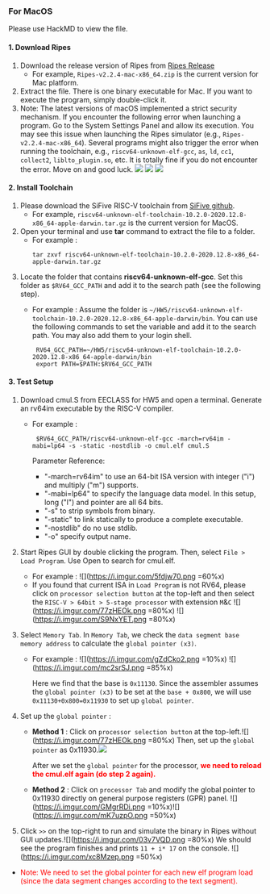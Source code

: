 ### For MacOS
Please use HackMD to view the file.
#### 1. Download Ripes
1. Download the release version of Ripes from [Ripes Release](https://github.com/mortbopet/Ripes/releases)
    - For example, `Ripes-v2.2.4-mac-x86_64.zip` is the current version for Mac platform.
2. Extract the file. There is one binary executable for Mac. If you want to execute the program, simply double-click it.
3. Note: The latest versions of macOS implemented a strict security mechanism. If you encounter the following error when launching a program. Go to the System Settings Panel and allow its execution. You may see this issue when launching the Ripes simulator (e.g., ``Ripes-v2.2.4-mac-x86_64``). Several programs might also trigger the error when running the toolchain, e.g., ``riscv64-unknown-elf-gcc``, ``as``, ``ld``, ``cc1``, ``collect2``, ``liblto_plugin.so``, etc. It is totally fine if you do not encounter the error. Move on and good luck.
![](https://i.imgur.com/yW9NBgr.png)
![](https://i.imgur.com/tD0PzWk.png)
![](https://i.imgur.com/baJBcOL.png)

#### 2. Install Toolchain
1. Please download the SiFive RISC-V toolchain from [SiFive github](https://github.com/sifive/freedom-tools/releases).
   - For example, `riscv64-unknown-elf-toolchain-10.2.0-2020.12.8-x86_64-apple-darwin.tar.gz` is the current version for MacOS.
2. Open your terminal and use **tar** command to extract the file to a folder. 
    - For example :
        ```bash=
        tar zxvf riscv64-unknown-elf-toolchain-10.2.0-2020.12.8-x86_64-apple-darwin.tar.gz
        ```
3. Locate the folder that contains **riscv64-unknown-elf-gcc**. Set this folder as  `$RV64_GCC_PATH` and add it to the search path (see the following step).
   - For example : 
       Assume the folder is `~/HW5/riscv64-unknown-elf-toolchain-10.2.0-2020.12.8-x86_64-apple-darwin/bin`. 
       You can use the following commands to set the variable and add it to the search path. You may also add them to your login shell. 
       
       ```bash=
        RV64_GCC_PATH=~/HW5/riscv64-unknown-elf-toolchain-10.2.0-2020.12.8-x86_64-apple-darwin/bin 
        export PATH=$PATH:$RV64_GCC_PATH
       ```
#### 3. Test Setup
1. Download cmul.S from EECLASS for HW5 and open a terminal. Generate an rv64im executable by the RISC-V compiler. 
   - For example :
       ```bash=
        $RV64_GCC_PATH/riscv64-unknown-elf-gcc -march=rv64im -mabi=lp64 -s -static -nostdlib -o cmul.elf cmul.S
       ```
      
        Parameter Reference:
        * "-march=rv64im" to use an 64-bit ISA version with integer ("i") and multiply ("m") supports.
        * "-mabi=lp64" to specify the language data model. In this setup, long ("l") and pointer are all 64 bits.
        * "-s" to strip symbols from binary.
        * "-static" to link statically to produce a complete executable.
        * "-nostdlib" do no use stdlib.
        * "-o" specify output name.
   
2. Start Ripes GUI by double clicking the program. Then, select ``File > Load Program``.
   Use Open to search for cmul.elf.  
   
   - For example :
     ![](https://i.imgur.com/5fdjw70.png =60%x)
   - If you found that current ISA in `Load Program` is not RV64, please click on ``processor selection button`` at the top-left and then select the `RISC-V > 64bit > 5-stage processor` with extension `M`&`C`
    ![](https://i.imgur.com/77zHEOk.png =80%x) 
     ![](https://i.imgur.com/S9NxYET.png =80%x)
   
3. Select ``Memory Tab``. In ``Memory Tab``, we check the ``data segment base memory address`` to calculate the ``global pointer (x3)``. 
   - For example :
       ![](https://i.imgur.com/gZdCko2.png =10%x) ![](https://i.imgur.com/mc2srSJ.png =85%x)

       Here we find that the base is ``0x11130``. Since the assembler assumes the ``global pointer (x3)`` to be set at the ``base + 0x800``, we will use ``0x11130+0x800=0x11930`` to set up ``global pointer``.

4. Set up the ``global pointer`` :
    - **Method 1** : 
      Click on ``processor selection button`` at the top-left.![](https://i.imgur.com/77zHEOk.png =80%x)
      Then, set up the ``global pointer`` as 0x11930.![](https://i.imgur.com/YTlKjeR.png)

      After we set the ``global pointer`` for the processor, **<font color="#f00">we need to reload the cmul.elf again (do step 2 again).</font>**
    - **Method 2** : 
      Click on ``processor Tab`` and modify the global pointer to 0x11930 directly on general purpose registers (GPR) panel.
      ![](https://i.imgur.com/GMgrRDi.png =10%x)![](https://i.imgur.com/mK7uzpO.png =50%x)



5. Click ``>>`` on the top-right to run and simulate the binary in Ripes without GUI updates.![](https://i.imgur.com/03v7VQD.png =80%x) 
   We should see the program finishes and prints ``11 + i* 17`` on the console.
   ![](https://i.imgur.com/xc8Mzep.png =50%x)


- <font color="#f00">Note: We need to set the global pointer for each new elf program load (since the data segment changes according to the text segment).</font>